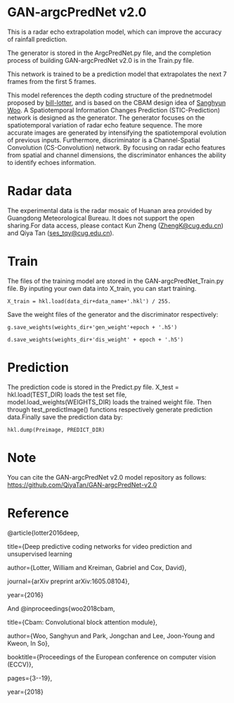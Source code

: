 # GAN-argcPredNet v2.0
This is a radar echo extrapolation model, which can improve the accuracy of rainfall prediction.

The generator is stored in the ArgcPredNet.py file, and the completion process of building GAN-argcPredNet v2.0 is in the Train.py file.

This network is trained to be a prediction model that extrapolates the next 7 frames from the first 5 frames.

This model references the depth coding structure of the prednetmodel proposed by [bill-lotter](https://github.com/coxlab/prednet), and is based on the CBAM design idea of [Sanghyun Woo](https://arxiv.org/pdf/1807.06521.pdf). A Spatiotemporal Information Changes Prediction (STIC-Prediction) network is designed as the generator. The generator focuses on the spatiotemporal variation of radar echo feature sequence. The more accurate images are generated by intensifying the spatiotemporal evolution of previous inputs. Furthermore, discriminator is a Channel-Spatial Convolution (CS-Convolution) network. By focusing on radar echo features from spatial and channel dimensions, the discriminator enhances the ability to identify echoes information.

# Radar data
The experimental data is the radar mosaic of Huanan area provided by Guangdong Meteorological Bureau. It does not support the open sharing.For data access, please contact Kun Zheng (ZhengK@cug.edu.cn) and Qiya Tan (ses_tqy@cug.edu.cn).

# Train
The files of the training model are stored in the GAN-argcPredNet_Train.py file. By inputing your own data into X_train, you can start training.

<pre><code>X_train = hkl.load(data_dir+data_name+'.hkl') / 255.</code></pre>

Save the weight files of the generator and the discriminator respectively:

<pre><code>g.save_weights(weights_dir+'gen_weight'+epoch + '.h5')</code></pre>
<pre><code>d.save_weights(weights_dir+'dis_weight' + epoch + '.h5')</code></pre>

# Prediction
The prediction code is stored in the Predict.py file. X_test = hkl.load(TEST_DIR) loads the test set file, model.load_weights(WEIGHTS_DIR) loads the trained weight file. Then through test_predictImage() functions respectively generate prediction data.Finally save the prediction data by:

<pre><code>hkl.dump(Preimage, PREDICT_DIR)</code></pre>

# Note
You can cite the GAN-argcPredNet v2.0 model repository as follows:
https://github.com/QiyaTan/GAN-argcPredNet-v2.0

# Reference
@article{lotter2016deep,

title={Deep predictive coding networks for video prediction and unsupervised learning

author={Lotter, William and Kreiman, Gabriel and Cox, David},

journal={arXiv preprint arXiv:1605.08104},

year={2016}

And
@inproceedings{woo2018cbam,

title={Cbam: Convolutional block attention module},

author={Woo, Sanghyun and Park, Jongchan and Lee, Joon-Young and Kweon, In So},

booktitle={Proceedings of the European conference on computer vision (ECCV)},

pages={3--19},

year={2018}


 



